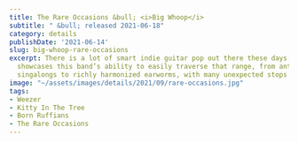 ```yaml
---
title: The Rare Occasions &bull; <i>Big Whoop</i>
subtitle: " &bull; released 2021-06-18"
category: details
publishDate: '2021-06-14'
slug: big-whoop-rare-occasions
excerpt: There is a lot of smart indie guitar pop out there these days, and this effort
  showcases this band’s ability to easily traverse that range, from anthemic hook-laden
  singalongs to richly harmonized earworms, with many unexpected stops in between.
image: "~/assets/images/details/2021/09/rare-occasions.jpg"
tags:
- Weezer
- Kitty In The Tree
- Born Ruffians
- The Rare Occasions
---
```


